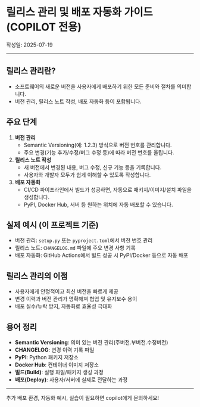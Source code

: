 # 릴리스 관리 및 배포 자동화 가이드 (COPILOT 전용)

작성일: 2025-07-19

---

## 릴리스 관리란?
- 소프트웨어의 새로운 버전을 사용자에게 배포하기 위한 모든 준비와 절차를 의미합니다.
- 버전 관리, 릴리스 노트 작성, 배포 자동화 등이 포함됩니다.

## 주요 단계
1. **버전 관리**
    - Semantic Versioning(예: 1.2.3) 방식으로 버전 번호를 관리합니다.
    - 주요 변경(기능 추가/수정/버그 수정 등)에 따라 버전 번호를 올립니다.
2. **릴리스 노트 작성**
    - 새 버전에서 변경된 내용, 버그 수정, 신규 기능 등을 기록합니다.
    - 사용자와 개발자 모두가 쉽게 이해할 수 있도록 작성합니다.
3. **배포 자동화**
    - CI/CD 파이프라인에서 빌드가 성공하면, 자동으로 패키지/이미지/설치 파일을 생성합니다.
    - PyPI, Docker Hub, 서버 등 원하는 위치에 자동 배포할 수 있습니다.

## 실제 예시 (이 프로젝트 기준)
- 버전 관리: `setup.py` 또는 `pyproject.toml`에서 버전 번호 관리
- 릴리스 노트: `CHANGELOG.md` 파일에 주요 변경 사항 기록
- 배포 자동화: GitHub Actions에서 빌드 성공 시 PyPI/Docker 등으로 자동 배포

## 릴리스 관리의 이점
- 사용자에게 안정적이고 최신 버전을 빠르게 제공
- 변경 이력과 버전 관리가 명확해져 협업 및 유지보수 용이
- 배포 실수/누락 방지, 자동화로 효율성 극대화

## 용어 정리
- **Semantic Versioning**: 의미 있는 버전 관리(주버전.부버전.수정버전)
- **CHANGELOG**: 변경 이력 기록 파일
- **PyPI**: Python 패키지 저장소
- **Docker Hub**: 컨테이너 이미지 저장소
- **빌드(Build)**: 실행 파일/패키지 생성 과정
- **배포(Deploy)**: 사용자/서버에 실제로 전달하는 과정

---

추가 배포 환경, 자동화 예시, 실습이 필요하면 copilot에게 문의하세요!
